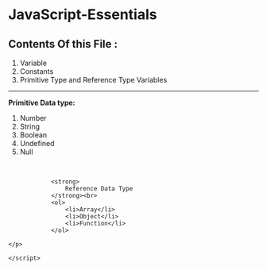 # JavaScript-Essentials
<!DOCTYPE html>
<html lang="en">
<head>
    <meta charset="UTF-8">
    <meta http-equiv="X-UA-Compatible" content="IE=edge">
    <meta name="viewport" content="width=device-width, initial-scale=1.0">
    <title>Document</title>
</head>
<body>
    <h2>Contents Of this File :</h2>
    <p>
        <ol>
            <li>Variable</li>
            <li>Constants</li>
            <li>Primitive Type and Reference Type Variables</li>
        </ol>
    </p>
        <hr>
    <p>
            <strong>Primitive Data type:</strong><br>
            <ol>
                <li>Number</li>
                <li>String</li>
                <li>Boolean</li>
                <li>Undefined</li>
                <li>Null</li>
            </ol><br>
        
                <strong>
                    Reference Data Type
                </strong><br>
                <ol>
                    <li>Array</li>
                    <li>Object</li>
                    <li>Function</li>
                </ol>
        
    </p>
<!--     
    <script src="VarPreType.js"> -->

    </script>
</body>
</html>
